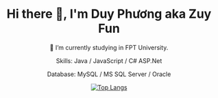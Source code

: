 <h1 align="center"> Hi there 👋, I'm Duy Phương aka Zuy Fun</h1>

<div align="center">

<p>🔭 I’m currently studying in FPT University. </p>
<p>Skills: Java / JavaScript / C# ASP.Net </p>
<p>Database: MySQL / MS SQL Server / Oracle </p>
<div>
  
[![Top Langs](https://github-readme-stats.vercel.app/api/top-langs/?username=zuyfun)](https://github.com/anuraghazra/github-readme-stats)

</div>
<div>

</div>
</div>
